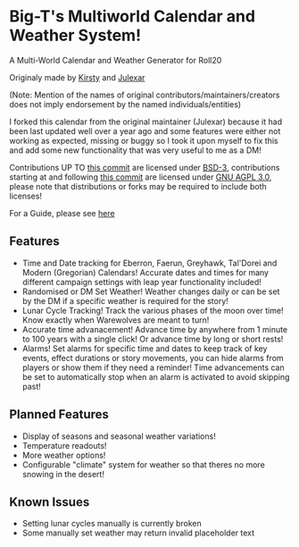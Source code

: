 # Big-T's Multiworld Calendar and Weather System!
A Multi-World Calendar and Weather Generator for Roll20

Originaly made by [Kirsty](https://app.roll20.net/users/1165285/kirsty) and [Julexar](https://github.com/Julexar/)

(Note: Mention of the names of original contributors/maintainers/creators does not imply endorsement by the named individuals/entities)

I forked this calendar from the original maintainer (Julexar) because it had been last updated well over a year ago and some features were either not working as expected, missing or buggy so I took it upon myself to fix this and add some new functionality that was very useful to me as a DM!

Contributions UP TO [this commit](https://github.com/BigDashT/Multi-World-Calendar/commit/47782072bb45917237f29fd70875ed5a2177346d) are licensed under [BSD-3](https://github.com/BigDashT/Multi-World-Calendar?tab=BSD-3-Clause-2-ov-file), contributions starting at and following [this commit](https://github.com/BigDashT/Multi-World-Calendar/commit/12049d88dbf8afefa91777ef87fdca6e49716e8e) are licensed under [GNU AGPL 3.0](https://github.com/BigDashT/Multi-World-Calendar/blob/master/LICENSE), please note that distributions or forks may be required to include both licenses!

For a Guide, please see [here](https://github.com/Julexar/Multi-World-Calendar/wiki/How-to-use)

## Features
* Time and Date tracking for Eberron, Faerun, Greyhawk, Tal'Dorei and Modern (Gregorian) Calendars! Accurate dates and times for many different campaign settings with leap year functionality included!
* Randomised or DM Set Weather! Weather changes daily or can be set by the DM if a specific weather is required for the story!
* Lunar Cycle Tracking! Track the various phases of the moon over time! Know exactly when Warewolves are meant to turn!
* Accurate time advanacement! Advance time by anywhere from 1 minute to 100 years with a single click! Or advance time by long or short rests!
* Alarms! Set alarms for specific time and dates to keep track of key events, effect durations or story movements, you can hide alarms from players or show them if they need a reminder! Time advancements can be set to automatically stop when an alarm is activated to avoid skipping past!

## Planned Features
* Display of seasons and seasonal weather variations!
* Temperature readouts!
* More weather options!
* Configurable "climate" system for weather so that theres no more snowing in the desert!

## Known Issues
* Setting lunar cycles manually is currently broken
* Some manually set weather may return invalid placeholder text
